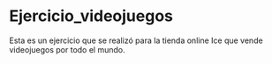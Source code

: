 # Ejercicio_videojuegos
Esta es un ejercicio que se realizó para la tienda online Ice que vende videojuegos por todo el mundo.

